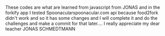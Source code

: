 These codes are what are learned from javascript from JONAS and in the forkify app I tested Spoonacularspoonacular.com 
api because food2fork didn't work and so it has some changes and I will complete it  and do the challenges and make 
a commit for that later....
I really appreciate my dear teacher JONAS SCHMEDTMANN